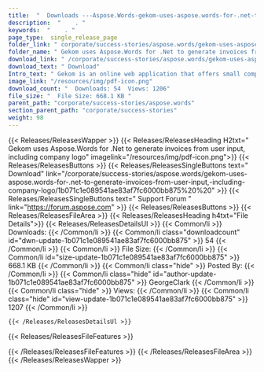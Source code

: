 ```yaml
---
title:  "  Downloads ---Aspose.Words-gekom-uses-aspose.words-for-.net-to-generate-invoices-from-user-input,-including-company-logo . " 
description:  "    . " 
keywords:  "    . " 
page_type:  single_release_page
folder_link: " corporate/success-stories/aspose.words/gekom-uses-aspose.words-for-.net-to-generate-invoices-from-user-input,-including-company-logo/"
folder_name: " Gekom uses Aspose.Words for .Net to generate invoices from user input, including company logo"
download_link: " /corporate/success-stories/aspose.words/gekom-uses-aspose.words-for-.net-to-generate-invoices-from-user-input,-including-company-logo/1b071c1e089541ae83af7fc6000bb875"
download_text: " Download"
Intro_text: " Gekom is an online web application that offers small companies and freelancers a..."
image_link: "/resources/img/pdf-icon.png"
download_count: "  Downloads: 54  Views: 1206"
file_size: "  File Size: 668.1 KB "
parent_path: "corporate/success-stories/aspose.words"
section_parent_path: "corporate/success-stories"
weight: 98
---
```


{{< Releases/ReleasesWapper >}}
  {{< Releases/ReleasesHeading H2txt=" Gekom uses Aspose.Words for .Net to generate invoices from user input, including company logo" imagelink="/resources/img/pdf-icon.png">}}
  {{< Releases/ReleasesButtons >}}
    {{< Releases/ReleasesSingleButtons text=" Download" link="/corporate/success-stories/aspose.words/gekom-uses-aspose.words-for-.net-to-generate-invoices-from-user-input,-including-company-logo/1b071c1e089541ae83af7fc6000bb875%20%20" >}}
    {{< Releases/ReleasesSingleButtons text=" Support Forum " link="https://forum.aspose.com" >}}
  {{< Releases/ReleasesButtons >}}
  {{< Releases/ReleasesFileArea >}}
    {{< Releases/ReleasesHeading h4txt="File Details">}}
    {{< Releases/ReleasesDetailsUl >}}
            {{< Common/li  >}} Downloads: {{< /Common/li >}} 
      {{< Common/li class="downloadcount" id="dwn-update-1b071c1e089541ae83af7fc6000bb875" >}} 54 {{< /Common/li >}} 
      {{< Common/li  >}} File Size: {{< /Common/li >}} 
      {{< Common/li id="size-update-1b071c1e089541ae83af7fc6000bb875" >}} 668.1 KB {{< /Common/li >}} 
      {{< Common/li  class="hide" >}} Posted By: {{< /Common/li >}} 
      {{< Common/li class="hide" id="author-update-1b071c1e089541ae83af7fc6000bb875" >}} GeorgeClark {{< /Common/li >}} 
      {{< Common/li class="hide"  >}} Views: {{< /Common/li >}} 
      {{< Common/li class="hide" id="view-update-1b071c1e089541ae83af7fc6000bb875" >}} 1207 {{< /Common/li >}} 

    {{< /Releases/ReleasesDetailsUl >}}

  {{< Releases/ReleasesFileFeatures >}}
      
  {{< /Releases/ReleasesFileFeatures >}}
 {{< /Releases/ReleasesFileArea >}}
{{< /Releases/ReleasesWapper >}}


